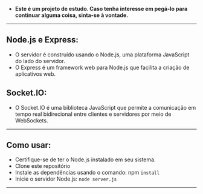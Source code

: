 
 * **Este é um projeto de estudo. Caso tenha interesse em pegá-lo para continuar alguma coisa, sinta-se à vontade.** 
  ---
 ## Node.js e Express:
 - O servidor é construído usando o Node.js, uma plataforma JavaScript do lado do servidor.
 - O Express é um framework web para Node.js que facilita a criação de aplicativos web.
 ## Socket.IO:
  - O Socket.IO é uma biblioteca JavaScript que permite a comunicação em tempo real bidirecional entre clientes e servidores por meio de WebSockets.

 ---
 
 ## Como usar:
 
<p>
  
- Certifique-se de ter o Node.js instalado em seu sistema.
- Clone este repositório
- Instale as dependências usando o comando: npm ```install```
- Inicie o servidor Node.js: ```node server.js```
---

